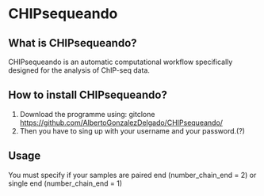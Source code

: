 # CHIPsequeando

## What is CHIPsequeando?
CHIPsequeando is an automatic computational workflow specifically designed for the analysis of ChIP-seq data.

## How to install CHIPsequeando?
1. Download the programme using: gitclone https://github.com/AlbertoGonzalezDelgado/CHIPsequeando/
2. Then you have to sing up with your username and your password.(?)

## Usage
You must specify if your samples are paired end (number_chain_end = 2) or single end (number_chain_end = 1)

